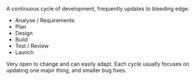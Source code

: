 A continuous cycle of development, frequently updates to bleeding edge.

- Analyse / Requirements
- Plan
- Design
- Build
- Test / Review
- Launch

Very open to change and can easily adapt.
Each cycle usually focuses on updating one major thing, and smaller bug fixes.